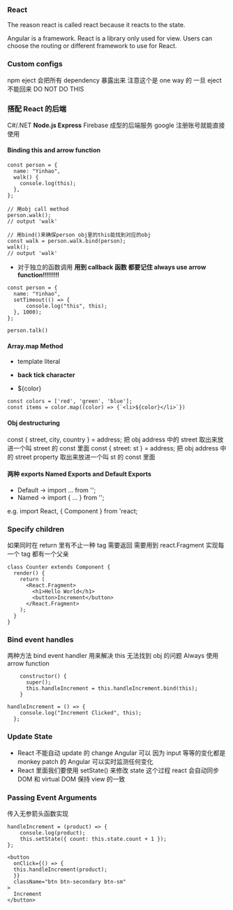 ### React

The reason react is called react because it reacts to the state.

Angular is a framework. React is a library only used for view. Users can choose the routing or different framework to use for React.

### Custom configs

npm eject 会把所有 dependency 暴露出来 注意这个是 one way 的 一旦 eject 不能回来 DO NOT DO THIS

### 搭配 React 的后端

C#/.NET
**Node.js Express**
Firebase 成型的后端服务 google 注册账号就能直接使用

#### Binding this and arrow function

```
const person = {
  name: "Yinhao",
  walk() {
    console.log(this);
  },
};

// 用obj call method
person.walk();
// output 'walk'

// 用bind()来确保person obj里的this能找到对应的obj
const walk = person.walk.bind(person);
walk();
// output 'walk'
```

- 对于独立的函数调用 **用到 callback 函数 都要记住 always use arrow function!!!!!!!!**

```
const person = {
  name: "Yinhao",
  setTimeout(() => {
      console.log("this", this);
  }, 1000);
};

person.talk()
```

#### Array.map Method

- template literal

- **back tick character**

- \${color}

```
const colors = ['red', 'green', 'blue'];
const items = color.map((color) => {`<li>${color}</li>`})
```

#### Obj destructuring

const { street, city, country } = address;
把 obj address 中的 street 取出来放进一个叫 street 的 const 里面
const { street: st } = address;
把 obj address 中的 street property 取出来放进一个叫 st 的 const 里面

#### 两种 exports Named Exports and Default Exports

- Default -> import ... from '';
- Named -> import { ... } from '';

e.g. import React, { Component } from 'react;

### Specify children

如果同时在 return 里有不止一种 tag 需要返回 需要用到 react.Fragment 实现每一个 tag 都有一个父亲

```
class Counter extends Component {
  render() {
    return (
      <React.Fragment>
        <h1>Hello World</h1>
        <button>Increment</button>
      </React.Fragment>
    );
  }
}
```

### Bind event handles

两种方法 bind event handler 用来解决 this 无法找到 obj 的问题
Always 使用 arrow function

```
    constructor() {
      super();
      this.handleIncrement = this.handleIncrement.bind(this);
    }
```

```
handleIncrement = () => {
    console.log("Increment Clicked", this);
  };
```

### Update State

- React 不能自动 update 的 change Angular 可以 因为 input 等等的变化都是 monkey patch 的 Angular 可以实时监测任何变化
- React 里面我们要使用 setState() 来修改 state 这个过程 react 会自动同步 DOM 和 virtual DOM 保持 view 的一致

### Passing Event Arguments

传入无参箭头函数实现

```
handleIncrement = (product) => {
    console.log(product);
    this.setState({ count: this.state.count + 1 });
};

<button
  onClick={() => {
  this.handleIncrement(product);
  }}
  className="btn btn-secondary btn-sm"
>
  Increment
</button>

```
